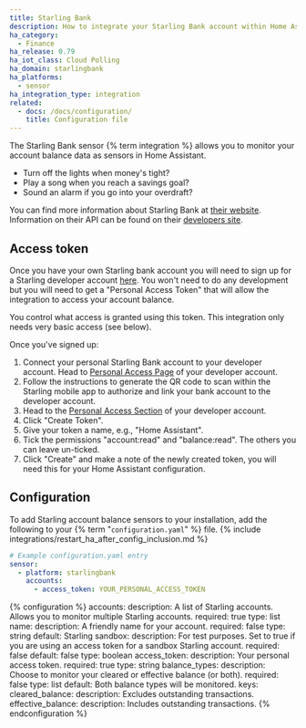 ```yaml
---
title: Starling Bank
description: How to integrate your Starling Bank account within Home Assistant.
ha_category:
  - Finance
ha_release: 0.79
ha_iot_class: Cloud Polling
ha_domain: starlingbank
ha_platforms:
  - sensor
ha_integration_type: integration
related:
  - docs: /docs/configuration/
    title: Configuration file
---
```


The Starling Bank sensor {% term integration %} allows you to monitor your account balance data as sensors in Home Assistant.

- Turn off the lights when money's tight?
- Play a song when you reach a savings goal?
- Sound an alarm if you go into your overdraft?

You can find more information about Starling Bank at [their website](https://www.starlingbank.com/). Information on their API can be found on their [developers site](https://developer.starlingbank.com/).

## Access token

Once you have your own Starling bank account you will need to sign up for a Starling developer account [here](https://developer.starlingbank.com/signup). You won't need to do any development but you will need to get a "Personal Access Token" that will allow the integration to access your account balance.

<div class='note info'>
  You control what access is granted using this token. This integration only needs very basic access (see below).
</div>

Once you've signed up:

1. Connect your personal Starling Bank account to your developer account. Head to [Personal Access Page](https://developer.starlingbank.com/personal) of your developer account.
2. Follow the instructions to generate the QR code to scan within the Starling mobile app to authorize and link your bank account to the developer account.
3. Head to the [Personal Access Section](https://developer.starlingbank.com/personal/token) of your developer account.
4. Click "Create Token".
5. Give your token a name, e.g., "Home Assistant".
6. Tick the permissions "account:read" and "balance:read". The others you can leave un-ticked.
7. Click "Create" and make a note of the newly created token, you will need this for your Home Assistant configuration.

## Configuration

To add Starling account balance sensors to your installation, add the following to your {% term "`configuration.yaml`" %} file.
{% include integrations/restart_ha_after_config_inclusion.md %}
```yaml
# Example configuration.yaml entry
sensor:
  - platform: starlingbank
    accounts:
      - access_token: YOUR_PERSONAL_ACCESS_TOKEN
```

{% configuration %}
accounts:
  description: A list of Starling accounts. Allows you to monitor multiple Starling accounts.
  required: true
  type: list
name:
  description: A friendly name for your account.
  required: false
  type: string
  default: Starling
sandbox:
  description: For test purposes. Set to true if you are using an access token for a sandbox Starling account.
  required: false
  default: false
  type: boolean
access_token:
  description: Your personal access token.
  required: true
  type: string
balance_types:
  description: Choose to monitor your cleared or effective balance (or both).
  required: false
  type: list
  default: Both balance types will be monitored.
  keys:
    cleared_balance:
      description: Excludes outstanding transactions.
    effective_balance:
      description: Includes outstanding transactions.
{% endconfiguration %}
